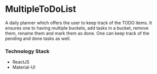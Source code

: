 # MultipleToDoList

<p>
A daily planner which offers the user to keep track of the TODO items. It ensures one to having multiple buckets, add tasks in a bucket, remove them, rename them
and mark them as done. One can keep track of the pending and done tasks as well.
</p>


<h3>Technology Stack</h3>
<ul>
  <li>ReactJS</li>
  <li>Material-UI</li>
</ul>
